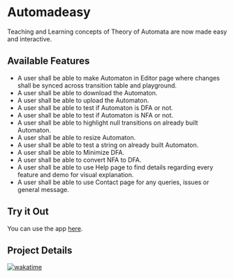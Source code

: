 # Automadeasy

Teaching and Learning concepts of Theory of Automata are now made easy and interactive.

## Available Features

- A user shall be able to make Automaton in Editor page where changes shall be synced across transition table and playground.
- A user shall be able to download the Automaton.
- A user shall be able to upload the Automaton.
- A user shall be able to test if Automaton is DFA or not.
- A user shall be able to test if Automaton is NFA or not.
- A user shall be able to highlight null transitions on already built Automaton.
- A user shall be able to resize Automaton.
- A user shall be able to test a string on already built Automaton.
- A user shall be able to Minimize DFA.
- A user shall be able to convert NFA to DFA.
- A user shall be able to use Help page to find details regarding every feature and demo for visual explanation.
- A user shall be able to use Contact page for any queries, issues or general message.

## Try it Out

You can use the app [here](https://automadeasy.com).

## Project Details
[![wakatime](https://wakatime.com/badge/github/anserwaseem/automadeasy.svg)](https://github.com/anserwaseem/automadeasy)
